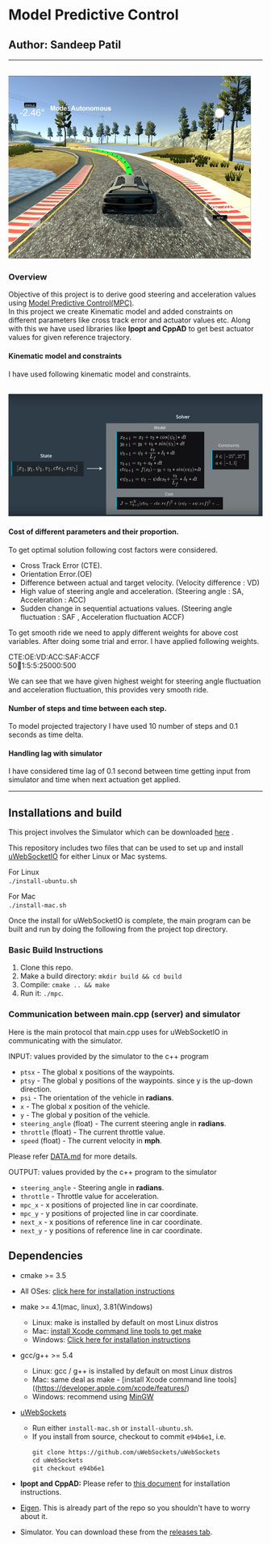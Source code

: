 # Model Predictive Control
## Author: Sandeep Patil  
---

[mpc_and_referance_line]: ./sample_images/mpc_and_referance_lines.png "mpc_and_referance_line"  
[MPC_model]: ./sample_images/MPC_model.png "MPC_model"  


&nbsp;&nbsp;&nbsp;&nbsp;&nbsp;&nbsp;&nbsp;&nbsp;&nbsp;&nbsp;&nbsp;&nbsp;&nbsp;&nbsp;&nbsp;&nbsp;&nbsp;&nbsp;&nbsp;&nbsp;&nbsp;&nbsp;&nbsp;&nbsp;&nbsp;&nbsp;&nbsp;&nbsp;&nbsp;&nbsp;&nbsp;&nbsp;&nbsp;&nbsp;&nbsp;&nbsp;&nbsp;&nbsp;&nbsp;&nbsp;&nbsp;&nbsp;&nbsp;&nbsp;![mpc_and_referance_line][mpc_and_referance_line]

### Overview 
Objective of this project is to derive good steering and acceleration values using [Model Predictive Control(MPC)](https://en.wikipedia.org/wiki/Model_predictive_control).  
In this project we create Kinematic model and added constraints on different parameters like cross track error and actuator values etc. Along with this we have used libraries like **Ipopt and CppAD** to get best actuator values for given reference trajectory.

#### Kinematic model and constraints
I have used following kinematic model and constraints.  
 
&nbsp;&nbsp;&nbsp;&nbsp;&nbsp;&nbsp;&nbsp;&nbsp;&nbsp;&nbsp;&nbsp;&nbsp;&nbsp;&nbsp;&nbsp;&nbsp;&nbsp;&nbsp;&nbsp;&nbsp;&nbsp;&nbsp;&nbsp;&nbsp;&nbsp;&nbsp;&nbsp;&nbsp;&nbsp;&nbsp;&nbsp;&nbsp;&nbsp;&nbsp;&nbsp;&nbsp;&nbsp;&nbsp;&nbsp;&nbsp;&nbsp;&nbsp;&nbsp;&nbsp;![MPC_model][MPC_model]  

#### Cost of different parameters and their proportion.
To get optimal solution following cost factors were considered.  
* Cross Track Error (CTE).  
* Orientation Error.(OE)  
* Difference between actual and target velocity. (Velocity difference : VD)  
* High value of steering angle and acceleration. (Steering angle : SA, Acceleration : ACC)  
* Sudden change in sequential actuations values. (Steering angle fluctuation : SAF , Acceleration fluctuation ACCF)  

To get smooth ride we need to apply different weights for above cost variables. After doing some trial and error. I have applied following weights.

CTE:OE:VD:ACC:SAF:ACCF  
50:100:1:5:5:25000:500

We can see that we have given highest weight  for steering angle fluctuation and acceleration fluctuation, this provides very smooth ride.

#### Number of steps and time between each step.
To model projected trajectory I have used 10 number of steps and 0.1 seconds as time delta.


#### Handling lag with simulator
I have considered time lag of 0.1 second between time getting input from simulator and time when next actuation get applied. 



---

## Installations and build 

This project involves the Simulator which can be downloaded [here](https://github.com/udacity/self-driving-car-sim/releases) .

This repository includes two files that can be used to set up and install [uWebSocketIO](https://github.com/uWebSockets/uWebSockets) for either Linux or Mac systems. 

For Linux  
`./install-ubuntu.sh`

For Mac  
`./install-mac.sh`

Once the install for uWebSocketIO is complete, the main program can be built and run by doing the following from the project top directory.

### Basic Build Instructions

1. Clone this repo.
2. Make a build directory: `mkdir build && cd build`
3. Compile: `cmake .. && make`
4. Run it: `./mpc`.

### Communication between main.cpp (server) and simulator
Here is the main protocol that main.cpp uses for uWebSocketIO in communicating with the simulator.

INPUT: values provided by the simulator to the c++ program

* `ptsx` - The global x positions of the waypoints.
* `ptsy` - The global y positions of the waypoints. 
since y is the up-down direction.
* `psi` - The orientation of the vehicle in **radians**. 
* `x` - The global x position of the vehicle.
* `y` - The global y position of the vehicle.
* `steering_angle` (float) - The current steering angle in **radians**.
* `throttle` (float) - The current throttle value.
* `speed` (float) - The current velocity in **mph**.

Please refer [DATA.md](./DATA.md) for more details.

OUTPUT: values provided by the c++ program to the simulator  

* `steering_angle` - Steering angle in **radians**.  
* `throttle` - Throttle value for acceleration.  
* `mpc_x` - x positions of projected line in car coordinate.
* `mpc_y` - y positions of projected line in car coordinate.
* `next_x` - x positions of reference line in car coordinate.
* `next_y` - y positions of reference line in car coordinate. 


## Dependencies

* cmake >= 3.5
 * All OSes: [click here for installation instructions](https://cmake.org/install/)
* make >= 4.1(mac, linux), 3.81(Windows)
  * Linux: make is installed by default on most Linux distros
  * Mac: [install Xcode command line tools to get make](https://developer.apple.com/xcode/features/)
  * Windows: [Click here for installation instructions](http://gnuwin32.sourceforge.net/packages/make.htm)
* gcc/g++ >= 5.4
  * Linux: gcc / g++ is installed by default on most Linux distros
  * Mac: same deal as make - [install Xcode command line tools]((https://developer.apple.com/xcode/features/)
  * Windows: recommend using [MinGW](http://www.mingw.org/)
* [uWebSockets](https://github.com/uWebSockets/uWebSockets)
  * Run either `install-mac.sh` or `install-ubuntu.sh`.
  * If you install from source, checkout to commit `e94b6e1`, i.e.
    ```
    git clone https://github.com/uWebSockets/uWebSockets
    cd uWebSockets
    git checkout e94b6e1
    ```
    
* **Ipopt and CppAD:** Please refer to [this document](./install_Ipopt_CppAD.md) for installation instructions.
* [Eigen](http://eigen.tuxfamily.org/index.php?title=Main_Page). This is already part of the repo so you shouldn't have to worry about it.
* Simulator. You can download these from the [releases tab](https://github.com/udacity/self-driving-car-sim/releases).





